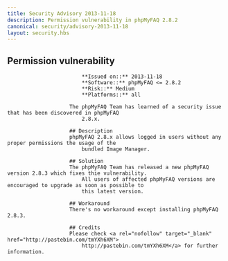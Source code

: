```yaml
---
title: Security Advisory 2013-11-18
description: Permission vulnerability in phpMyFAQ 2.8.2
canonical: security/advisory-2013-11-18
layout: security.hbs
---
```


## Permission vulnerability

                            **Issued on::** 2013-11-18
                            **Software::** phpMyFAQ <= 2.8.2
                            **Risk::** Medium
                            **Platforms::** all

                        The phpMyFAQ Team has learned of a security issue that has been discovered in phpMyFAQ
                            2.8.x.

                        ## Description
                        phpMyFAQ 2.8.x allows logged in users without any proper permissions the usage of the
                            bundled Image Manager.

                        ## Solution
                        The phpMyFAQ Team has released a new phpMyFAQ version 2.8.3 which fixes thie vulnerability.
                            All users of affected phpMyFAQ versions are encouraged to upgrade as soon as possible to
                            this latest version.

                        ## Workaround
                        There's no workaround except installing phpMyFAQ 2.8.3.

                        ## Credits
                        Please check <a rel="nofollow" target="_blank" href="http://pastebin.com/tmYXh6XM">
                            http://pastebin.com/tmYXh6XM</a> for further information.
